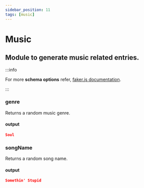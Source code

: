 ```yaml
---
sidebar_position: 11
tags: [music]
---
```


# Music

## Module to generate music related entries.

:::info

For more **schema options** refer, [faker.js documentation](https://fakerjs.dev/).

:::

### genre

Returns a random music genre.

#### output

```json
Soul
```

### songName

Returns a random song name.

#### output

```json
Somethin' Stupid
```
